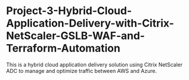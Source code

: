 # Project-3-Hybrid-Cloud-Application-Delivery-with-Citrix-NetScaler-GSLB-WAF-and-Terraform-Automation
This is a hybrid cloud application delivery solution using Citrix NetScaler ADC to manage and optimize traffic between AWS and Azure.
